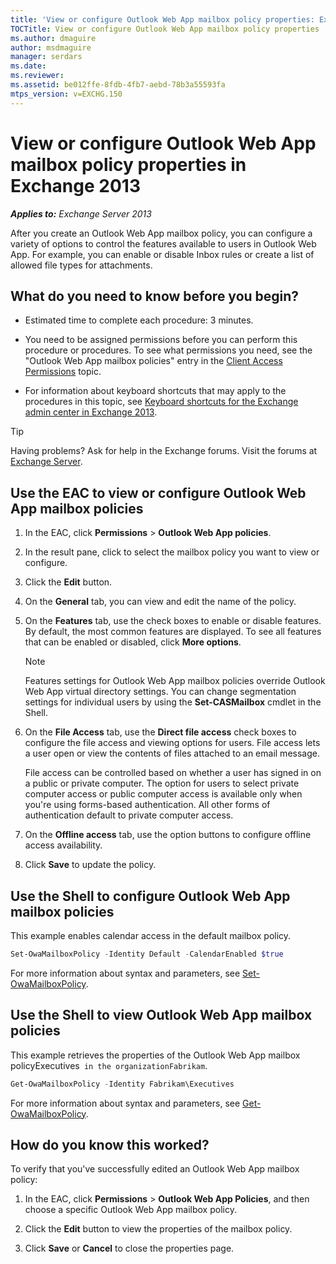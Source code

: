```yaml
---
title: 'View or configure Outlook Web App mailbox policy properties: Exchange 2013 Help'
TOCTitle: View or configure Outlook Web App mailbox policy properties
ms.author: dmaguire
author: msdmaguire
manager: serdars
ms.date: 
ms.reviewer: 
ms.assetid: be012ffe-8fdb-4fb7-aebd-78b3a55593fa
mtps_version: v=EXCHG.150
---
```


# View or configure Outlook Web App mailbox policy properties in Exchange 2013

_**Applies to:** Exchange Server 2013_

After you create an Outlook Web App mailbox policy, you can configure a variety of options to control the features available to users in Outlook Web App. For example, you can enable or disable Inbox rules or create a list of allowed file types for attachments.

## What do you need to know before you begin?

- Estimated time to complete each procedure: 3 minutes.

- You need to be assigned permissions before you can perform this procedure or procedures. To see what permissions you need, see the "Outlook Web App mailbox policies" entry in the [Client Access Permissions](http://technet.microsoft.com/library/57eca42a-5a7f-4c65-89f0-7a84f2dbea19.aspx) topic.

- For information about keyboard shortcuts that may apply to the procedures in this topic, see [Keyboard shortcuts for the Exchange admin center in Exchange 2013](keyboard-shortcuts-in-the-exchange-admin-center-2013-help.md).

> [!TIP]
> Having problems? Ask for help in the Exchange forums. Visit the forums at [Exchange Server](https://go.microsoft.com/fwlink/p/?linkId=60612).

## Use the EAC to view or configure Outlook Web App mailbox policies

1. In the EAC, click **Permissions** \> **Outlook Web App policies**.

2. In the result pane, click to select the mailbox policy you want to view or configure.

3. Click the **Edit** button.

4. On the **General** tab, you can view and edit the name of the policy.

5. On the **Features** tab, use the check boxes to enable or disable features. By default, the most common features are displayed. To see all features that can be enabled or disabled, click **More options**.

    > [!NOTE]
    > Features settings for Outlook Web App mailbox policies override Outlook Web App virtual directory settings. You can change segmentation settings for individual users by using the **Set-CASMailbox** cmdlet in the Shell.

6. On the **File Access** tab, use the **Direct file access** check boxes to configure the file access and viewing options for users. File access lets a user open or view the contents of files attached to an email message.

    File access can be controlled based on whether a user has signed in on a public or private computer. The option for users to select private computer access or public computer access is available only when you're using forms-based authentication. All other forms of authentication default to private computer access.

7. On the **Offline access** tab, use the option buttons to configure offline access availability.

8. Click **Save** to update the policy.

## Use the Shell to configure Outlook Web App mailbox policies

This example enables calendar access in the default mailbox policy.

```powershell
Set-OwaMailboxPolicy -Identity Default -CalendarEnabled $true
```

For more information about syntax and parameters, see [Set-OwaMailboxPolicy](http://technet.microsoft.com/library/530166f7-ab42-4609-ba73-9b5a39b567be.aspx).

## Use the Shell to view Outlook Web App mailbox policies

This example retrieves the properties of the Outlook Web App mailbox policyExecutives` in the organizationFabrikam`.

```powershell
Get-OwaMailboxPolicy -Identity Fabrikam\Executives
```

For more information about syntax and parameters, see [Get-OwaMailboxPolicy](http://technet.microsoft.com/library/bdd580d3-8812-4b4a-93e8-c6401b0d2f0f.aspx).

## How do you know this worked?

To verify that you've successfully edited an Outlook Web App mailbox policy:

1. In the EAC, click **Permissions** \> **Outlook Web App Policies**, and then choose a specific Outlook Web App mailbox policy.

2. Click the **Edit** button to view the properties of the mailbox policy.

3. Click **Save** or **Cancel** to close the properties page.
